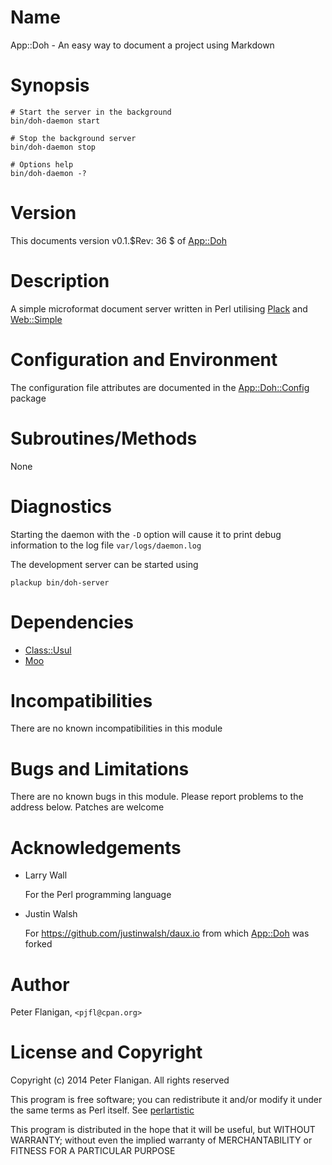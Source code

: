 # Name

App::Doh - An easy way to document a project using Markdown

# Synopsis

    # Start the server in the background
    bin/doh-daemon start

    # Stop the background server
    bin/doh-daemon stop

    # Options help
    bin/doh-daemon -?

# Version

This documents version v0.1.$Rev: 36 $ of [App::Doh](https://metacpan.org/pod/App::Doh)

# Description

A simple microformat document server written in Perl utilising [Plack](https://metacpan.org/pod/Plack)
and [Web::Simple](https://metacpan.org/pod/Web::Simple)

# Configuration and Environment

The configuration file attributes are documented in the [App::Doh::Config](https://metacpan.org/pod/App::Doh::Config)
package

# Subroutines/Methods

None

# Diagnostics

Starting the daemon with the `-D` option will cause it to print debug
information to the log file `var/logs/daemon.log`

The development server can be started using

    plackup bin/doh-server

# Dependencies

- [Class::Usul](https://metacpan.org/pod/Class::Usul)
- [Moo](https://metacpan.org/pod/Moo)

# Incompatibilities

There are no known incompatibilities in this module

# Bugs and Limitations

There are no known bugs in this module.
Please report problems to the address below.
Patches are welcome

# Acknowledgements

- Larry Wall

    For the Perl programming language

- Justin Walsh

    For https://github.com/justinwalsh/daux.io from which [App::Doh](https://metacpan.org/pod/App::Doh) was forked

# Author

Peter Flanigan, `<pjfl@cpan.org>`

# License and Copyright

Copyright (c) 2014 Peter Flanigan. All rights reserved

This program is free software; you can redistribute it and/or modify it
under the same terms as Perl itself. See [perlartistic](https://metacpan.org/pod/perlartistic)

This program is distributed in the hope that it will be useful,
but WITHOUT WARRANTY; without even the implied warranty of
MERCHANTABILITY or FITNESS FOR A PARTICULAR PURPOSE
